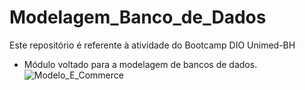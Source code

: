 # Modelagem_Banco_de_Dados
Este repositório é referente à atividade do Bootcamp DIO Unimed-BH 
- Módulo voltado para a modelagem de bancos de dados.
![Modelo_E_Commerce](https://user-images.githubusercontent.com/91021711/196009980-bf9b8ef2-f1dd-4eaa-ace4-5a2053c9d469.png)
